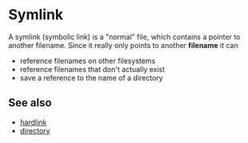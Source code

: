 # Symlink

A symlink (symbolic link) is a \"normal\" file, which contains a pointer
to another filename. Since it really only points to another **filename**
it can

-   reference filenames on other filesystems
-   reference filenames that don't actually exist
-   save a reference to the name of a directory

## See also

-   [hardlink](../dict/hardlink.md)
-   [directory](../dict/directory.md)
